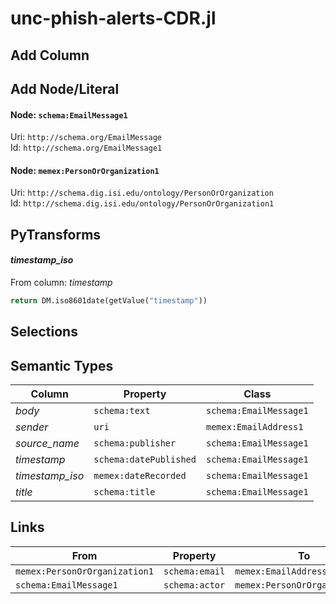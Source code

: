 # unc-phish-alerts-CDR.jl

## Add Column

## Add Node/Literal
#### Node: `schema:EmailMessage1`
Uri: `http://schema.org/EmailMessage`
<br/>Id: `http://schema.org/EmailMessage1`

#### Node: `memex:PersonOrOrganization1`
Uri: `http://schema.dig.isi.edu/ontology/PersonOrOrganization`
<br/>Id: `http://schema.dig.isi.edu/ontology/PersonOrOrganization1`


## PyTransforms
#### _timestamp_iso_
From column: _timestamp_
``` python
return DM.iso8601date(getValue("timestamp"))
```


## Selections

## Semantic Types
| Column | Property | Class |
|  ----- | -------- | ----- |
| _body_ | `schema:text` | `schema:EmailMessage1`|
| _sender_ | `uri` | `memex:EmailAddress1`|
| _source_name_ | `schema:publisher` | `schema:EmailMessage1`|
| _timestamp_ | `schema:datePublished` | `schema:EmailMessage1`|
| _timestamp_iso_ | `memex:dateRecorded` | `schema:EmailMessage1`|
| _title_ | `schema:title` | `schema:EmailMessage1`|


## Links
| From | Property | To |
|  --- | -------- | ---|
| `memex:PersonOrOrganization1` | `schema:email` | `memex:EmailAddress1`|
| `schema:EmailMessage1` | `schema:actor` | `memex:PersonOrOrganization1`|
